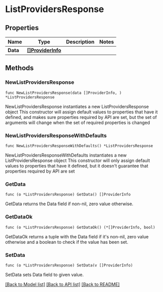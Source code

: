 # ListProvidersResponse

## Properties

Name | Type | Description | Notes
------------ | ------------- | ------------- | -------------
**Data** | [**[]ProviderInfo**](ProviderInfo.md) |  | 

## Methods

### NewListProvidersResponse

`func NewListProvidersResponse(data []ProviderInfo, ) *ListProvidersResponse`

NewListProvidersResponse instantiates a new ListProvidersResponse object
This constructor will assign default values to properties that have it defined,
and makes sure properties required by API are set, but the set of arguments
will change when the set of required properties is changed

### NewListProvidersResponseWithDefaults

`func NewListProvidersResponseWithDefaults() *ListProvidersResponse`

NewListProvidersResponseWithDefaults instantiates a new ListProvidersResponse object
This constructor will only assign default values to properties that have it defined,
but it doesn't guarantee that properties required by API are set

### GetData

`func (o *ListProvidersResponse) GetData() []ProviderInfo`

GetData returns the Data field if non-nil, zero value otherwise.

### GetDataOk

`func (o *ListProvidersResponse) GetDataOk() (*[]ProviderInfo, bool)`

GetDataOk returns a tuple with the Data field if it's non-nil, zero value otherwise
and a boolean to check if the value has been set.

### SetData

`func (o *ListProvidersResponse) SetData(v []ProviderInfo)`

SetData sets Data field to given value.



[[Back to Model list]](../README.md#documentation-for-models) [[Back to API list]](../README.md#documentation-for-api-endpoints) [[Back to README]](../README.md)


